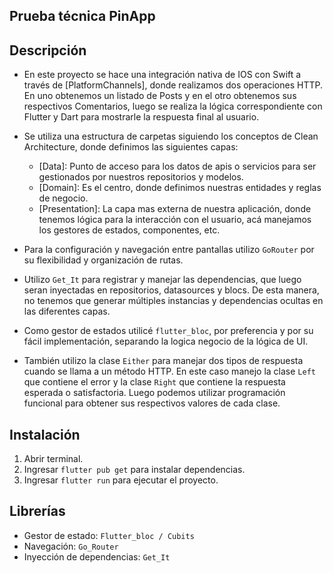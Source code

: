 ## Prueba técnica PinApp

## Descripción

-  En este proyecto se hace una integración nativa de IOS con Swift a través de [PlatformChannels], donde realizamos dos operaciones HTTP. En uno obtenemos un listado de Posts y en el otro obtenemos sus respectivos Comentarios, luego se realiza la lógica correspondiente con Flutter y Dart para mostrarle la respuesta final al usuario.

-  Se utiliza una estructura de carpetas siguiendo los conceptos de Clean Architecture, donde definimos las siguientes capas:
    * [Data]: Punto de acceso para los datos de apis o servicios para ser gestionados por nuestros repositorios y modelos.
    * [Domain]: Es el centro, donde definimos nuestras entidades y reglas de negocio.
    * [Presentation]: La capa mas externa de nuestra aplicación, donde tenemos lógica para la interacción con el usuario, acá manejamos los gestores de estados, componentes, etc.

- Para la configuración y navegación entre pantallas utilizo `GoRouter` por su flexibilidad y organización de rutas.

- Utilizo `Get_It` para registrar y manejar las dependencias, que luego seran inyectadas en repositorios, datasources y blocs. De esta manera, no tenemos que generar múltiples instancias y dependencias ocultas en las diferentes capas.

- Como gestor de estados utilicé `flutter_bloc`, por preferencia y por su fácil implementación, separando la logica negocio de la lógica de UI.

- También utilizo la clase `Either` para manejar dos tipos de respuesta cuando se llama a un método HTTP. En este caso manejo la clase `Left` que contiene el error y la clase `Right` que contiene la respuesta esperada o satisfactoria. Luego podemos utilizar programación funcional para obtener sus respectivos valores de cada clase.

## Instalación

1. Abrir terminal.
2. Ingresar ``flutter pub get`` para instalar dependencias.
3. Ingresar ``flutter run`` para ejecutar el proyecto.

## Librerías 

- Gestor de estado: `Flutter_bloc / Cubits`
- Navegación: `Go_Router`
- Inyección de dependencias: `Get_It`

